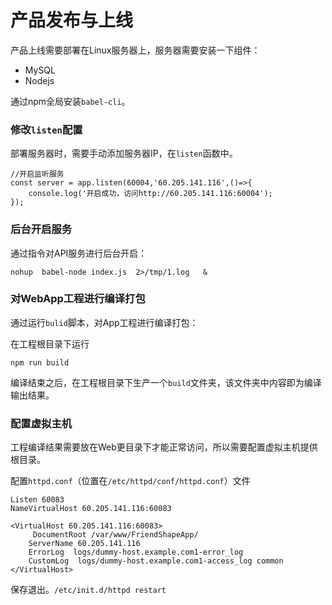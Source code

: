 # 产品发布与上线

产品上线需要部署在Linux服务器上，服务器需要安装一下组件：

* MySQL
* Nodejs

通过npm全局安装`babel-cli`。

### 修改`listen`配置

部署服务器时，需要手动添加服务器IP，在`listen`函数中。

```
//开启监听服务
const server = app.listen(60004,'60.205.141.116',()=>{
	console.log('开启成功，访问http://60.205.141.116:60004');
});
```


### 后台开启服务

通过指令对API服务进行后台开启：

```
nohup  babel-node index.js  2>/tmp/1.log   &
```

### 对WebApp工程进行编译打包

通过运行`bulid`脚本，对App工程进行编译打包：

在工程根目录下运行

```
npm run build
```

编译结束之后，在工程根目录下生产一个`build`文件夹，该文件夹中内容即为编译输出结果。

### 配置虚拟主机

工程编译结果需要放在Web更目录下才能正常访问，所以需要配置虚拟主机提供根目录。

配置`httpd.conf`（位置在`/etc/httpd/conf/httpd.conf`）文件

```
Listen 60083
NameVirtualHost 60.205.141.116:60083

<VirtualHost 60.205.141.116:60083>
     DocumentRoot /var/www/FriendShapeApp/
    ServerName 60.205.141.116
    ErrorLog  logs/dummy-host.example.com1-error_log
    CustomLog  logs/dummy-host.example.com1-access_log common
</VirtualHost>
```

保存退出。`/etc/init.d/httpd restart`
